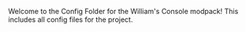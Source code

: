 Welcome to the Config Folder for the William's Console modpack! This includes all config files for the project.
